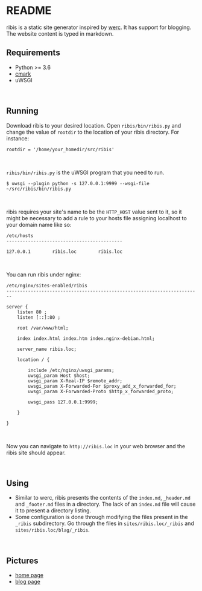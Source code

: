 # README

ribis is a static site generator inspired by [werc](http://werc.cat-v.org). It has support for blogging. The website content is typed in markdown. 
<br>

## Requirements

- Python >= 3.6
- [cmark](https://github.com/commonmark/cmark)
- uWSGI
<br>

## Running

Download ribis to your desired location. Open `ribis/bin/ribis.py` and change the value of `rootdir` to the location of your ribis directory. For instance:

    rootdir = '/home/your_homedir/src/ribis' 
    

<br>

`ribis/bin/ribis.py` is the uWSGI program that you need to run. 


    $ uwsgi --plugin python -s 127.0.0.1:9999 --wsgi-file ~/src/ribis/bin/ribis.py

<br>

ribis requires your site's name to be the `HTTP_HOST` value sent to it, so it might be necessary to add a rule to your hosts file assigning localhost to your domain name like so:


    /etc/hosts
	-------------------------------------------

    127.0.0.1        ribis.loc        ribis.loc

<br>

You can run ribis under nginx:


    /etc/nginx/sites-enabled/ribis
	------------------------------------------------------------------------

    server {
    	listen 80 ;
    	listen [::]:80 ;
    
    	root /var/www/html;
    
    	index index.html index.htm index.nginx-debian.html;
    
    	server_name ribis.loc;
    
    	location / {
    
    		include /etc/nginx/uwsgi_params;
    		uwsgi_param Host $host;
    		uwsgi_param X-Real-IP $remote_addr;
    		uwsgi_param X-Forwarded-For $proxy_add_x_forwarded_for;
    		uwsgi_param X-Forwarded-Proto $http_x_forwarded_proto;
    
    		uwsgi_pass 127.0.0.1:9999;
    
    	}
    
    }

<br>

Now you can navigate to `http://ribis.loc` in your web browser and the ribis site should appear.

<br>

## Using

- Similar to werc, ribis presents the contents of the `index.md`, `_header.md` and `_footer.md` files in a directory. The lack of an `index.md` file will cause it to present a directory listing. 
- Some configuration is done through modifying the files present in the `_ribis` subdirectory. Go through the files in `sites/ribis.loc/_ribis` and `sites/ribis.loc/blag/_ribis`.

<br>

## Pictures

- [home page](sites/ribis.loc/pics/homepage.png "Home page")
- [blog page](sites/ribis.loc/pics/blogpage.png "Blog page")


